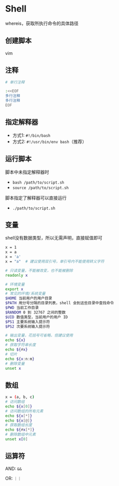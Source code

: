 # Shell



whereis，获取所执行命令的具体路径

## 创建脚本

vim

## 注释

```bash
# 单行注释

:<<EOF
多行注释
多行注释
EOF
```

## 指定解释器

- 方式1: `#!/bin/bash`
- 方式2: `#!/usr/bin/env bash`（推荐）


## 运行脚本

脚本中未指定解释器时

- `bash /path/to/script.sh`
- `source /path/to/script.sh`

脚本指定了解释器可以直接运行

- `./path/to/script.sh`

## 变量

shell没有数据类型，所以无需声明，直接赋值即可

```bash
x = 1
x = a
x = 'a'
x = "a"  # 建议使用双引号，单引号内不能使用转义字符
```

```bash
# 只读变量，不能被改变，也不能被删除
readonly x

# 环境变量
export x
# 常见的环境/系统变量
$HOME 当前用户的用户目录
$PATH 用分号分隔的目录列表，shell 会到这些目录中查找命令
$PWD 当前工作目录
$RANDOM 0 到 32767 之间的整数
$UID 数值类型，当前用户的用户 ID
$PS1 主要系统输入提示符
$PS2 次要系统输入提示符
```

```bash
# 输出变量，花括号可省略，但建议使用
echo ${x}
# 获取字符串长度
echo ${#x}
# 切片
echo ${x:n:m}
# 删除变量
unset x
```

## 数组

```bash
x = (a, b, c)
# 访问数组
echo ${x[0]}
# 访问数组的所有元素
echo ${x[*]}
echo ${x[@]}
# 获取数组长度
echo ${#x[*]}
# 删除数组中元素
unset x[0]
```

## 运算符

AND: `&&`

OR: `｜｜`